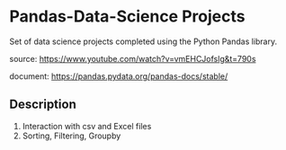 # Pandas-Data-Science Projects
Set of data science projects completed using the Python Pandas library.

source:  https://www.youtube.com/watch?v=vmEHCJofslg&t=790s

document:  https://pandas.pydata.org/pandas-docs/stable/

## Description
1. Interaction with csv and Excel files
2. Sorting, Filtering, Groupby
